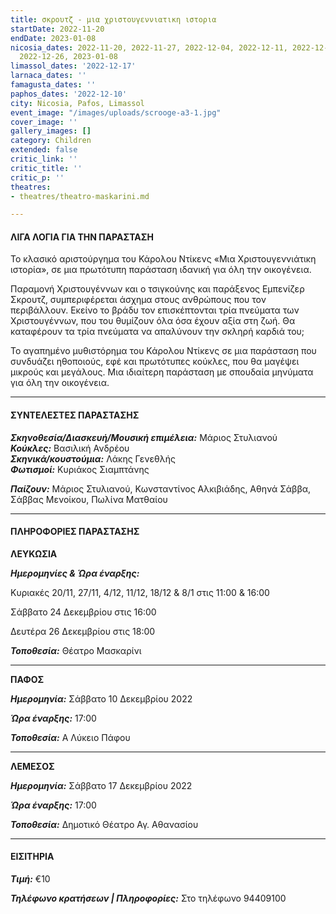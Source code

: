 ```yaml
---
title: σκρουτζ - μια χριστουγεννιατικη ιστορια
startDate: 2022-11-20
endDate: 2023-01-08
nicosia_dates: 2022-11-20, 2022-11-27, 2022-12-04, 2022-12-11, 2022-12-18, 2022-12-24,
  2022-12-26, 2023-01-08
limassol_dates: '2022-12-17'
larnaca_dates: ''
famagusta_dates: ''
paphos_dates: '2022-12-10'
city: Nicosia, Pafos, Limassol
event_image: "/images/uploads/scrooge-a3-1.jpg"
cover_image: ''
gallery_images: []
category: Children
extended: false
critic_link: ''
critic_title: ''
critic_p: ''
theatres:
- theatres/theatro-maskarini.md

---
```

#### ΛΙΓΑ ΛΟΓΙΑ ΓΙΑ ΤΗΝ ΠΑΡΑΣΤΑΣΗ

Το κλασικό αριστούργημα του Κάρολου Ντίκενς «Μια Χριστουγεννιάτικη ιστορία», σε μια πρωτότυπη παράσταση ιδανική για όλη την οικογένεια.

Παραμονή Χριστουγέννων και ο τσιγκούνης και παράξενος Εμπενίζερ Σκρουτζ, συμπεριφέρεται άσχημα στους ανθρώπους που τον περιβάλλουν. Εκείνο το βράδυ τον επισκέπτονται τρία πνεύματα των Χριστουγέννων, που του θυμίζουν όλα όσα έχουν αξία στη ζωή. Θα καταφέρουν τα τρία πνεύματα να απαλύνουν την σκληρή καρδιά του;

Το αγαπημένο μυθιστόρημα του Κάρολου Ντίκενς σε μια παράσταση που συνδυάζει ηθοποιούς, εφέ και πρωτότυπες κούκλες, που θα μαγέψει μικρούς και μεγάλους. Μια ιδιαίτερη παράσταση με σπουδαία μηνύματα για όλη την οικογένεια.

***

#### ΣΥΝΤΕΛΕΣΤΕΣ ΠΑΡΑΣΤΑΣΗΣ

**_Σκηνοθεσία/Διασκευή/Μουσική επιμέλεια:_** Μάριος Στυλιανού  
**_Κούκλες:_** Βασιλική Ανδρέου  
**_Σκηνικά/κουστούμια:_** Λάκης Γενεθλής  
**_Φωτισμοί:_** Κυριάκος Σιαμπτάνης

**_Παίζουν:_** Μάριος Στυλιανού, Κωνσταντίνος Αλκιβιάδης, Αθηνά Σάββα, Σάββας Μενοίκου, Πωλίνα Ματθαίου

***

#### ΠΛΗΡΟΦΟΡΙΕΣ ΠΑΡΑΣΤΑΣΗΣ

**ΛΕΥΚΩΣΙΑ**

**_Ημερομηνίες & Ώρα έναρξης:_**

Κυριακές 20/11, 27/11, 4/12, 11/12, 18/12 & 8/1 στις 11:00 & 16:00

Σάββατο 24 Δεκεμβρίου στις 16:00

Δευτέρα 26 Δεκεμβρίου στις 18:00

**_Τοποθεσία:_** Θέατρο Μασκαρίνι

***

**ΠΑΦΟΣ**

**_Ημερομηνία:_** Σάββατο 10 Δεκεμβρίου 2022

**_Ώρα έναρξης:_** 17:00

**_Τοποθεσία:_** Α Λύκειο Πάφου

***

**ΛΕΜΕΣΟΣ**

**_Ημερομηνία:_** Σάββατο 17 Δεκεμβρίου 2022

**_Ώρα έναρξης:_** 17:00

**_Τοποθεσία:_** Δημοτικό Θέατρο Αγ. Αθανασίου

***

#### ΕΙΣΙΤΗΡΙΑ

**_Τιμή:_** €10

**_Τηλέφωνο κρατήσεων | Πληροφορίες:_** Στο τηλέφωνο 94409100